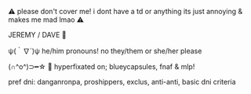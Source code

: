 ⚠ please don't cover me! i dont have a td or anything its just annoying & makes me mad lmao ⚠


JEREMY / DAVE  🍕


ψ(｀∇´)ψ
he/him pronouns! no they/them or she/her please


(∩^o^)⊃━☆ 🍕
hyperfixated on; blueycapsules, fnaf & mlp!


pref dni: danganronpa, proshippers, exclus, anti-anti, basic dni criteria
